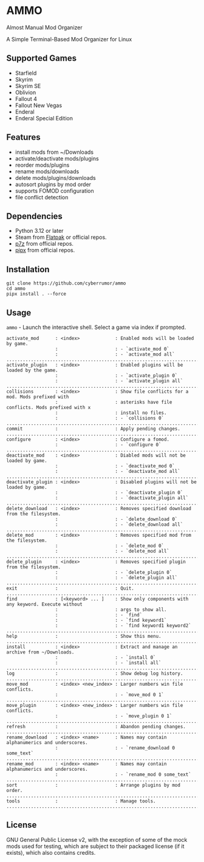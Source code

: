 # AMMO

Almost Manual Mod Organizer

A Simple Terminal-Based Mod Organizer for Linux

## Supported Games

- Starfield
- Skyrim
- Skyrim SE
- Oblivion
- Fallout 4
- Fallout New Vegas
- Enderal
- Enderal Special Edition

## Features

- install mods from ~/Downloads
- activate/deactivate mods/plugins
- reorder mods/plugins
- rename mods/downloads
- delete mods/plugins/downloads
- autosort plugins by mod order
- supports FOMOD configuration
- file conflict detection

## Dependencies

- Python 3.12 or later
- Steam from [Flatpak](https://flathub.org/apps/com.valvesoftware.Steam) or official repos.
- [p7z](https://github.com/p7zip-project/p7zip) from official repos.
- [pipx](https://github.com/pypa/pipx) from official repos.

## Installation

```
git clone https://github.com/cyberrumor/ammo
cd ammo
pipx install . --force
```

## Usage

`ammo` - Launch the interactive shell. Select a game via index if prompted.
```
activate_mod      : <index>             : Enabled mods will be loaded by game.
                  :                     : - `activate_mod 0`
                  :                     : - `activate_mod all`
................................................................................................
activate_plugin   : <index>             : Enabled plugins will be loaded by the game.
                  :                     : - `activate_plugin 0`
                  :                     : - `activate_plugin all`
................................................................................................
collisions        : <index>             : Show file conflicts for a mod. Mods prefixed with
                  :                     : asterisks have file conflicts. Mods prefixed with x
                  :                     : install no files.
                  :                     : - `collisions 0`
................................................................................................
commit            :                     : Apply pending changes.
................................................................................................
configure         : <index>             : Configure a fomod.
                  :                     : - `configure 0`
................................................................................................
deactivate_mod    : <index>             : Diabled mods will not be loaded by game.
                  :                     : - `deactivate_mod 0`
                  :                     : - `deactivate_mod all`
................................................................................................
deactivate_plugin : <index>             : Disabled plugins will not be loaded by game.
                  :                     : - `deactivate_plugin 0`
                  :                     : - `deactivate_plugin all`
................................................................................................
delete_download   : <index>             : Removes specified download from the filesystem.
                  :                     : - `delete_download 0`
                  :                     : - `delete_download all`
................................................................................................
delete_mod        : <index>             : Removes specified mod from the filesystem.
                  :                     : - `delete_mod 0`
                  :                     : - `delete_mod all`
................................................................................................
delete_plugin     : <index>             : Removes specified plugin from the filesystem.
                  :                     : - `delete_plugin 0`
                  :                     : - `delete_plugin all`
................................................................................................
exit              :                     : Quit.
................................................................................................
find              : [<keyword> ... ]    : Show only components with any keyword. Execute without
                  :                     : args to show all.
                  :                     : - `find`
                  :                     : - `find keyword1`
                  :                     : - `find keyword1 keyword2`
................................................................................................
help              :                     : Show this menu.
................................................................................................
install           : <index>             : Extract and manage an archive from ~/Downloads.
                  :                     : - `install 0`
                  :                     : - `install all`
................................................................................................
log               :                     : Show debug log history.
................................................................................................
move_mod          : <index> <new_index> : Larger numbers win file conflicts.
                  :                     : - `move_mod 0 1`
................................................................................................
move_plugin       : <index> <new_index> : Larger numbers win file conflicts.
                  :                     : - `move_plugin 0 1`
................................................................................................
refresh           :                     : Abandon pending changes.
................................................................................................
rename_download   : <index> <name>      : Names may contain alphanumerics and underscores.
                  :                     : - `rename_download 0 some_text`
................................................................................................
rename_mod        : <index> <name>      : Names may contain alphanumerics and underscores.
                  :                     : - `rename_mod 0 some_text`
................................................................................................
sort              :                     : Arrange plugins by mod order.
................................................................................................
tools             :                     : Manage tools.
................................................................................................
```


## License

GNU General Public License v2, with the exception of some of the mock mods used for testing,
which are subject to their packaged license (if it exists), which also contains credits.
